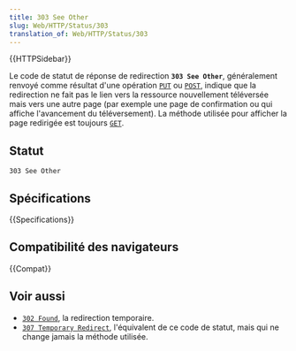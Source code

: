 ```yaml
---
title: 303 See Other
slug: Web/HTTP/Status/303
translation_of: Web/HTTP/Status/303
---
```


{{HTTPSidebar}}

Le code de statut de réponse de redirection **`303 See Other`**, généralement renvoyé comme résultat d'une opération [`PUT`](/fr/docs/Web/HTTP/Methods/PUT) ou [`POST`](/fr/docs/Web/HTTP/Methods/POST), indique que la redirection ne fait pas le lien vers la ressource nouvellement téléversée mais vers une autre page (par exemple une page de confirmation ou qui affiche l'avancement du téléversement). La méthode utilisée pour afficher la page redirigée est toujours [`GET`](/fr/docs/Web/HTTP/Methods/GET).

## Statut

```
303 See Other
```

## Spécifications

{{Specifications}}

## Compatibilité des navigateurs

{{Compat}}

## Voir aussi

- [`302 Found`](/fr/docs/Web/HTTP/Status/302), la redirection temporaire.
- [`307 Temporary Redirect`](/fr/docs/Web/HTTP/Status/307), l'équivalent de ce code de statut, mais qui ne change jamais la méthode utilisée.
